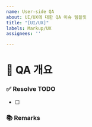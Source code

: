 ```yaml
---
name: User-side QA
about: UI/UX에 대한 QA 이슈 템플릿
title: "[UI/UX]"
labels: Markup/UX
assignees: ''

---
```


# 🤖 QA 개요
<!-- 이슈에 할당된 기능 한 줄 요약 -->

### ✅ Resolve TODO
<!-- QA사항 해결 필요 항목 (PR할 때는 모두 체크 상태) -->
- [ ] 

### 📚 Remarks
<!-- QA 반영 비고사항 -->